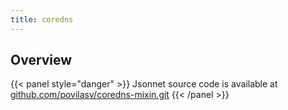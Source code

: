 ```yaml
---
title: coredns
---
```


## Overview



{{< panel style="danger" >}}
Jsonnet source code is available at [github.com/povilasv/coredns-mixin.git](https://github.com/povilasv/coredns-mixin.git)
{{< /panel >}}

